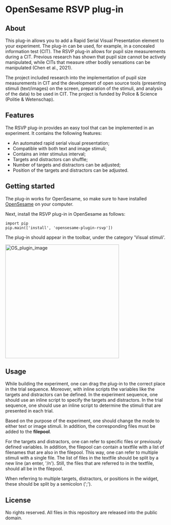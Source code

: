 # OpenSesame RSVP plug-in

## About

This plug-in allows you to add a Rapid Serial Visual Presentation element to your experiment.
The plug-in can be used, for example, in a concealed information test (CIT). The RSVP plug-in
allows for pupil size measurements during a CIT. Previous research has shown that pupil size 
cannot be actively manipulated, while CITs that measure other bodily sensations can be 
manipulated (Chen et al., 2021). 

The project included research into the implementation of pupil size measurements in CIT and
the development of open source tools (presenting stimuli (text/images) on the screen, 
preparation of the stimuli, and analysis of the data) to be used in CIT. The project is 
funded by Police & Science (Politie & Wetenschap). 

## Features
The RSVP plug-in provides an easy tool that can be implemented in an experiment. It contains
the following features:
* An automated rapid serial visual presentation;
* Compatible with both text and image stimuli;
* Contains an inter stimulus interval;
* Targets and distractors can shuffle;
* Number of targets and distractors can be adjusted;
* Position of the targets and distractors can be adjusted.

## Getting started
The plug-in works for OpenSesame, so make sure to have installed [OpenSesame](https://osdoc.cogsci.nl/3.2/download) on your computer.

Next, install the RSVP plug-in in OpenSesame as follows:
```
import pip
pip.main(['install', 'opensesame-plugin-rsvp'])
```

The plug-in should appear in the toolbar, under the category 'Visual stimuli'. 

<img width="356" alt="OS_plugin_image" src="https://user-images.githubusercontent.com/99414733/173846109-1f5c93a3-07ab-4c86-a0e1-96cd4f6ded25.png">

## Usage

While building the experiment, one can drag the plug-in to the correct place in the trial
sequence.  Moreover, with inline scripts the variables like the targets and distractors can be
defined. In the experiment sequence, one should use an inline script to specify the targets 
and distractors. In the trial sequence, one should use an inline script to determine the 
stimuli that are presented in each trial. 

Based on the purpose of the experiment, one should change the mode to either text or image
stimuli. In addition, the corresponding files must be added to the **filepool**. 

For the targets and distractors, one can refer to specific files or previously defined 
variables. In addition, the filepool can contain a textfile with a list of filenames that are 
also in the filepool. This way, one can refer to multiple stimuli with a single file. The list 
of files in the textfile should be split by a new line (an enter, '/n'). Still, the files that 
are referred to in the textfile, should all be in the filepool.

When referring to multiple targets, distractors, or positions in the widget, these should be
split by a semicolon (';').

## License

No rights reserved. All files in this repository are released into the public domain.












